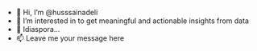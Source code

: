 - 👋 Hi, I’m @husssainadeli
- 👀 I’m interested in to get meaningful and actionable insights from data
- 🌱 Idiaspora...
- 📫 Leave me your message here

<!---
husssainadeli/husssainadeli is a ✨ special ✨ repository because its `README.md` (this file) appears on your GitHub profile.
You can click the Preview link to take a look at your changes.
--->
